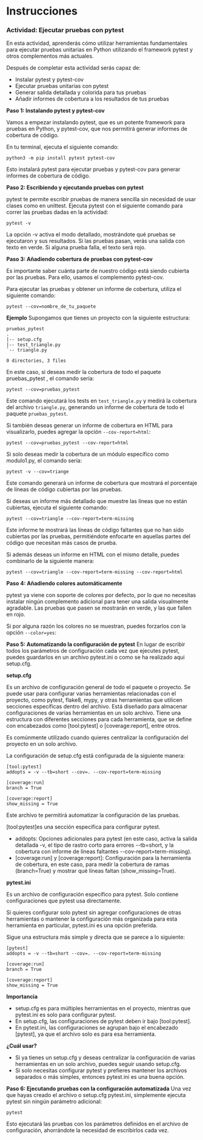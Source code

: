 # Instrucciones

### Actividad: Ejecutar pruebas con pytest

En esta actividad, aprenderás cómo utilizar herramientas fundamentales para ejecutar pruebas unitarias en Python utilizando el framework pytest y otros complementos más actuales.

Después de completar esta actividad serás capaz de:

- Instalar pytest y pytest-cov
- Ejecutar pruebas unitarias con pytest
- Generar salida detallada y colorida para tus pruebas
- Añadir informes de cobertura a los resultados de tus pruebas

**Paso 1: Instalando pytest y pytest-cov**

Vamos a empezar instalando pytest, que es un potente framework para pruebas en Python, y pytest-cov, que nos permitirá generar informes de cobertura de código.

En tu terminal, ejecuta el siguiente comando:

```
python3 -m pip install pytest pytest-cov
```
Esto instalará pytest para ejecutar pruebas y pytest-cov para generar informes de cobertura de código.

**Paso 2: Escribiendo y ejecutando pruebas con pytest**

pytest te permite escribir pruebas de manera sencilla sin necesidad de usar clases como en unittest. Ejecuta pytest con el siguiente comando para correr las pruebas dadas en la actividad:

```
pytest -v
```
La opción -v activa el modo detallado, mostrándote qué pruebas se ejecutaron y sus resultados. Si las pruebas pasan, verás una salida con texto en verde. Si alguna prueba falla, el texto será rojo.

**Paso 3: Añadiendo cobertura de pruebas con pytest-cov**

Es importante saber cuánta parte de nuestro código está siendo cubierta por las pruebas. Para ello, usamos el complemento pytest-cov.

Para ejecutar las pruebas y obtener un informe de cobertura, utiliza el siguiente comando:

```
pytest --cov=nombre_de_tu_paquete
```

**Ejemplo**
Supongamos que tienes un proyecto con la siguiente estructura:

```
pruebas_pytest
.
|-- setup.cfg
|-- test_triangle.py
`-- triangle.py

0 directories, 3 files
```

En este caso, si deseas medir la cobertura de todo el paquete pruebas_pytest , el comando sería:

```
pytest --cov=pruebas_pytest
```
Este comando ejecutará los tests en `test_triangle.py` y medirá la cobertura del archivo `triangle.py`, generando un informe de cobertura de todo el paquete `pruebas_pytest`.

Si también deseas generar un informe de cobertura en HTML para visualizarlo, puedes agregar la opción `--cov-report=html`:

```
pytest --cov=pruebas_pytest --cov-report=html
```
Si solo deseas medir la cobertura de un módulo específico como modulo1.py, el comando sería:

```
pytest -v --cov=triange
```
Este comando generará un informe de cobertura que mostrará el porcentaje de líneas de código cubiertas por las pruebas.

Si deseas un informe más detallado que muestre las líneas que no están cubiertas, ejecuta el siguiente comando:

```
pytest --cov=triangle --cov-report=term-missing
```
Este informe te mostrará las líneas de código faltantes que no han sido cubiertas por las pruebas, permitiéndote enfocarte en aquellas partes del código que necesitan más casos de prueba.

Si además deseas un informe en HTML con el mismo detalle, puedes combinarlo de la siguiente manera:

```
pytest --cov=triangle --cov-report=term-missing --cov-report=html
```

**Paso 4: Añadiendo colores automáticamente**

pytest ya viene con soporte de colores por defecto, por lo que no necesitas instalar ningún complemento adicional para tener una salida visualmente agradable. Las pruebas que pasen se mostrarán en verde, y las que fallen en rojo.

Si por alguna razón los colores no se muestran, puedes forzarlos con la opción `--color=yes`:

**Paso 5: Automatizando la configuración de pytest**
En lugar de escribir todos los parámetros de configuración cada vez que ejecutes pytest, puedes guardarlos en un archivo pytest.ini o como se ha realizado aqui setup.cfg. 

**setup.cfg**

Es un archivo de configuración general de todo el paquete o proyecto. Se puede usar para configurar varias herramientas relacionadas con el proyecto, como pytest, flake8, mypy, y otras herramientas que utilicen secciones específicas dentro del archivo.
Está diseñado para almacenar configuraciones de varias herramientas en un solo archivo.
Tiene una estructura con diferentes secciones para cada herramienta, que se define con encabezados como [tool:pytest] o [coverage:report], entre otros.

Es comúnmente utilizado cuando quieres centralizar la configuración del proyecto en un solo archivo.

La configuración de setup.cfg está configurada de la siguiente manera:

```
[tool:pytest]
addopts = -v --tb=short --cov=. --cov-report=term-missing

[coverage:run]
branch = True

[coverage:report]
show_missing = True
```

Este archivo te permitirá automatizar la configuración de las pruebas.

[tool:pytest]es una sección específica para configurar pytest.
- addopts: Opciones adicionales para pytest (en este caso, activa la salida detallada -v, el tipo de rastro corto para errores --tb=short, y la cobertura con informe de líneas faltantes --cov-report=term-missing).
- [coverage:run] y [coverage:report]: Configuración para la herramienta de cobertura, en este caso, para medir la cobertura de ramas (branch=True) y mostrar qué líneas faltan (show_missing=True).

**pytest.ini**

Es un archivo de configuración específico para pytest. Solo contiene configuraciones que pytest usa directamente.

Si quieres configurar solo pytest sin agregar configuraciones de otras herramientas o mantener la configuración más organizada para esta herramienta en particular, pytest.ini es una opción preferida.

Sigue una estructura más simple y directa que se parece a lo siguiente:

```
[pytest]
addopts = -v --tb=short --cov=. --cov-report=term-missing

[coverage:run]
branch = True

[coverage:report]
show_missing = True
```
**Importancia**

- setup.cfg es para múltiples herramientas en el proyecto, mientras que pytest.ini es solo para configurar pytest.
- En setup.cfg, las configuraciones de pytest deben ir bajo [tool:pytest].
- En pytest.ini, las configuraciones se agrupan bajo el encabezado [pytest], ya que el archivo solo es para esa herramienta.

**¿Cuál usar?**

- Si ya tienes un setup.cfg y deseas centralizar la configuración de varias herramientas en un solo archivo, puedes seguir usando setup.cfg.
- Si solo necesitas configurar pytest y prefieres mantener los archivos separados o más simples, entonces pytest.ini es una buena opción.

**Paso 6: Ejecutando pruebas con la configuración automatizada**
Una vez que hayas creado el archivo o setup.cfg pytest.ini, simplemente ejecuta pytest sin ningún parámetro adicional:

```
pytest
```

Esto ejecutará las pruebas con los parámetros definidos en el archivo de configuración, ahorrándote la necesidad de escribirlos cada vez.
